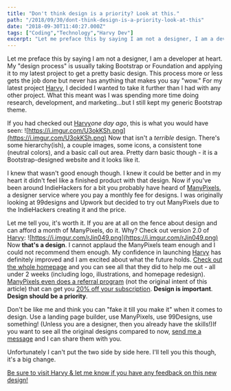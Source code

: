 ```yaml
---
title: "Don't think design is a priority? Look at this."
path: "/2018/09/30/dont-think-design-is-a-priority-look-at-this"
date: "2018-09-30T11:40:27.000Z"
tags: ["Coding","Technology","Harvy Dev"]
excerpt: "Let me preface this by saying I am not a designer, I am a developer at heart. My "design process" is usually taking Bootstrap or Foundation and applying it to my latest project to get a pretty basic..."
---
```


Let me preface this by saying I am not a designer, I am a developer at heart. My "design process" is usually taking Bootstrap or Foundation and applying it to my latest project to get a pretty basic design. This process more or less gets the job done but never has anything that makes you say "wow." For my latest project [Harvy](https://harvy.app/), I decided I wanted to take it further than I had with any other project. What this meant was I was spending more time doing research, development, and marketing...but I still kept my generic Bootstrap theme.

If you had checked out [Harvy](https://harvy.app/)*one day ago*, this is what you would have seen:
![https://i.imgur.com/U3okKSh.png](https://i.imgur.com/U3okKSh.png)
Now that isn't a *terrible* design. There's some hierarchy(ish), a couple images, some icons, a consistent tone (neutral colors), and a basic call out area. Pretty darn basic though - it is a Bootstrap-designed website and it looks like it. 

I knew that wasn't good enough though. I knew it could be better and in my heart it didn't feel like a finished product with that design. Now if you've been around IndieHackers for a bit you probably have heard of [ManyPixels](https://www.indiehackers.com/product/manypixels), a designer service where you pay a monthly fee for designs. I was originally looking at 99designs and Upwork but decided to try out ManyPixels due to the IndieHackers creating it and the price. 

Let me tell you, it's worth it. If you are at all on the fence about design and can afford a month of ManyPixels, do it. Why? Check out version 2.0 of [Harvy](https://harvy.app/):
![https://i.imgur.com/rJin049.png](https://i.imgur.com/rJin049.png)
Now **that's a design**. I cannot applaud the ManyPixels team enough and I could not recommend them enough. My confidence in launching [Harvy](https://harvy.app/) has definitely improved and I am excited about what the future holds. [Check out the whole homepage](https://harvy.app/) and you can see all that they did to help me out - all under 2 weeks (including logo, illustrations, and homepage redesign). [ManyPixels even does a referral program](https://manypixels.co/referral/m0hfdkk) (not the original intent of this article) that can get you [20% off your subscription](https://manypixels.co/referral/m0hfdkk). **Design is important**. **Design should be a priority**. 

Don't be like me and think you can "fake it till you make it" when it comes to design. Use a landing page builder, use ManyPixels, use 99Designs, use something! (Unless you are a designer, then you already have the skills!)If you want to see all the original designs compared to now, [send me a message](https://twitter.com/kevinguebert) and I can share them with you. 

Unfortunately I can't put the two side by side here. I'll tell you this though, it's a big change.

[Be sure to visit Harvy & let me know if you have any feedback on this new design!](https://harvy.app/)
